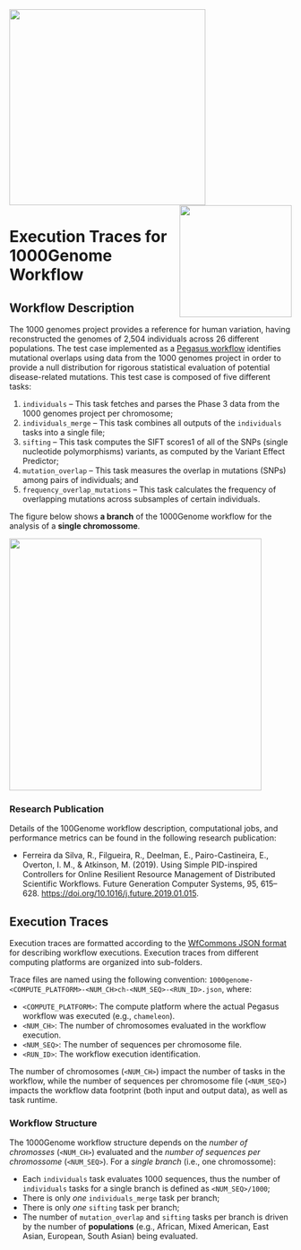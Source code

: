 <img src="https://wfcommons.org/images/wfcommons-horizontal.png" width="350" />
<img src="https://pegasus.isi.edu/wordpress/wp-content/uploads/2015/12/logo-dark.png" width=200 style="float: right" />

# Execution Traces for 1000Genome Workflow

## Workflow Description

The 1000 genomes project provides a reference for human variation, having
reconstructed the genomes of 2,504 individuals across 26 different populations.
The test case implemented as a
[Pegasus workflow](https://github.com/pegasus-isi/1000genome-workflow)
identifies mutational overlaps using data from the 1000 genomes project in
order to provide a null distribution for rigorous statistical evaluation of
potential disease-related mutations. This test case is composed of five
different tasks:

  1. `individuals` – This task fetches and parses the Phase 3 data from the
     1000 genomes project per chromosome;
  1. `individuals_merge` – This task combines all outputs of the `individuals`
     tasks into a single file;
  1. `sifting` – This task computes the SIFT scores1 of all of the SNPs (single
     nucleotide polymorphisms) variants, as computed by the Variant Effect
     Predictor;
  1. `mutation_overlap` – This task measures the overlap in mutations
     (SNPs) among pairs of individuals; and
  1. `frequency_overlap_mutations` – This task calculates the frequency of
     overlapping mutations across subsamples of certain individuals.

The figure below shows **a branch** of the 1000Genome workflow for the analysis
of a **single chromossome**.

<img src="docs/images/1000genome.png?raw=true" width="450">

### Research Publication

Details of the 100Genome workflow description, computational jobs, and
performance metrics can be found in the following research publication:

- Ferreira da Silva, R., Filgueira, R., Deelman, E., Pairo-Castineira, E.,
  Overton, I. M., & Atkinson, M. (2019). Using Simple PID-inspired Controllers
  for Online Resilient Resource Management of Distributed Scientific Workflows.
  Future Generation Computer Systems, 95, 615–628.
  https://doi.org/10.1016/j.future.2019.01.015.

## Execution Traces

Execution traces are formatted according to the
[WfCommons JSON format](https://github.com/wfcommons/workflow-schema) for
describing workflow executions. Execution traces from different computing
platforms are organized into sub-folders.

Trace files are named using the following convention:
`1000genome-<COMPUTE_PLATFORM>-<NUM_CH>ch-<NUM_SEQ>-<RUN_ID>.json`, where:

- `<COMPUTE_PLATFORM>`: The compute platform where the actual Pegasus workflow
  was executed (e.g., `chameleon`).
- `<NUM_CH>`: The number of chromosomes evaluated in the workflow execution.
- `<NUM_SEQ>`: The number of sequences per chromosome file.
- `<RUN_ID>`: The workflow execution identification.

The number of chromosomes (`<NUM_CH>`) impact the number of tasks in the
workflow, while the number of sequences per chromosome file (`<NUM_SEQ>`)
impacts the workflow data footprint (both input and output data), as well as
task runtime.

### Workflow Structure

The 1000Genome workflow structure depends on the _number of chromosses_
(`<NUM_CH>`) evaluated and the _number of sequences per chromossome_
(`<NUM_SEQ>`). For a *single branch* (i.e., one chromossome):

- Each `individuals` task evaluates 1000 sequences, thus the number of
  `individuals` tasks for a single branch is defined as `<NUM_SEQ>/1000`;
- There is only _one_ `individuals_merge` task per branch;
- There is only _one_ `sifting` task per branch;
- The number of `mutation_overlap` and `sifting` tasks per branch is driven
  by the number of **populations** (e.g., African, Mixed American, East Asian,
  European, South Asian) being evaluated.
